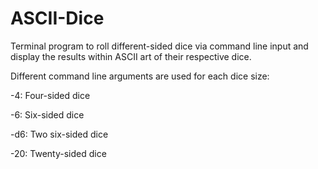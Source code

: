 # ASCII-Dice
Terminal program to roll different-sided dice via command line input and display the results within ASCII art of their respective dice.

Different command line arguments are used for each dice size:

-4: Four-sided dice

-6: Six-sided dice

-d6: Two six-sided dice

-20: Twenty-sided dice
